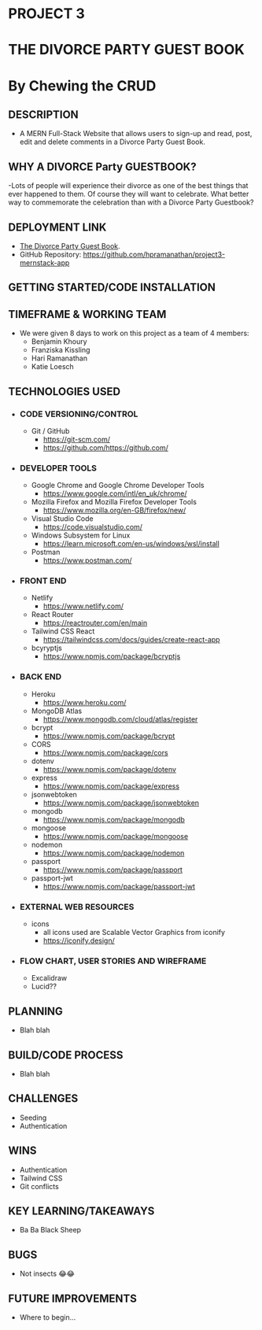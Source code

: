 # PROJECT 3
# THE DIVORCE PARTY GUEST BOOK
# By Chewing the CRUD

## DESCRIPTION
- A MERN Full-Stack Website that allows users to sign-up and read, post, edit and delete comments in a Divorce Party Guest Book.  

## WHY A DIVORCE Party GUESTBOOK? 
-Lots of people will experience their divorce as one of the best things that ever happened to them. Of course they
will want to celebrate. What better way to commemorate the celebration than with a Divorce Party Guestbook? 


## DEPLOYMENT LINK

- [The Divorce Party Guest Book](https://hpramanathan.github.io/project3-mernstack-app/).
- GitHub Repository: https://github.com/hpramanathan/project3-mernstack-app


## GETTING STARTED/CODE INSTALLATION


## TIMEFRAME & WORKING TEAM

- We were given 8 days to work on this project as a team of 4 members:
  - Benjamin Khoury
  - Franziska Kissling
  - Hari Ramanathan
  - Katie Loesch


## TECHNOLOGIES USED
- ### CODE VERSIONING/CONTROL

  - Git / GitHub
    - https://git-scm.com/
    - https://github.com/https://github.com/

- ### DEVELOPER TOOLS

  - Google Chrome and Google Chrome Developer Tools
    - https://www.google.com/intl/en_uk/chrome/
  - Mozilla Firefox and Mozilla Firefox Developer Tools
    - https://www.mozilla.org/en-GB/firefox/new/
  - Visual Studio Code
    - https://code.visualstudio.com/
  - Windows Subsystem for Linux
    - https://learn.microsoft.com/en-us/windows/wsl/install
  - Postman
    - https://www.postman.com/

- ### FRONT END

  - Netlify
    - https://www.netlify.com/
  - React Router
    - https://reactrouter.com/en/main
  - Tailwind CSS React
    - https://tailwindcss.com/docs/guides/create-react-app
  - bcyryptjs
    - https://www.npmjs.com/package/bcryptjs

- ### BACK END

  - Heroku
    - https://www.heroku.com/
  - MongoDB Atlas
    - https://www.mongodb.com/cloud/atlas/register
  - bcrypt
    - https://www.npmjs.com/package/bcrypt
  - CORS
    - https://www.npmjs.com/package/cors
  - dotenv
    - https://www.npmjs.com/package/dotenv
  - express
    - https://www.npmjs.com/package/express
  - jsonwebtoken
    - https://www.npmjs.com/package/jsonwebtoken
  - mongodb
    - https://www.npmjs.com/package/mongodb
  - mongoose
    - https://www.npmjs.com/package/mongoose
  - nodemon
    - https://www.npmjs.com/package/nodemon
  - passport
    - https://www.npmjs.com/package/passport
  - passport-jwt
    - https://www.npmjs.com/package/passport-jwt



- ### EXTERNAL WEB RESOURCES

  - icons
    - all icons used are Scalable Vector Graphics from iconify
    - https://iconify.design/


- ### FLOW CHART, USER STORIES AND WIREFRAME

  - Excalidraw
  - Lucid??


## PLANNING

- Blah blah


## BUILD/CODE PROCESS

- Blah blah


## CHALLENGES

- Seeding
- Authentication


## WINS

- Authentication
- Tailwind CSS
- Git conflicts


## KEY LEARNING/TAKEAWAYS

- Ba Ba Black Sheep


## BUGS

- Not insects 😂😂


## FUTURE IMPROVEMENTS

- Where to begin...
